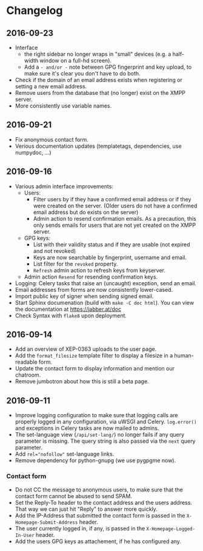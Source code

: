 # Changelog

## 2016-09-23

* Interface
  * the right sidebar no longer wraps in "small" devices (e.g. a half-width window on a full-hd
    screen).
  * Add a `- and/or -` note between GPG fingerprint and key upload, to make sure it's clear you
    don't have to do both.
* Check if the domain of an email address exists when registering or setting a new email address.
* Remove users from the database that (no longer) exist on the XMPP server.
* More consistently use variable names.

## 2016-09-21

* Fix anonymous contact form.
* Verious documentation updates (templatetags, dependencies, use numpydoc, ...)

## 2016-09-16

* Various admin interface improvements:
  * Users:
    * Filter users by if they have a confirmed email address or if they were created on the server.
      (Older users do not have a confirmed email address but do exists on the server)
    * Admin action to resend confirmation emails. As a precaution, this only sends emails for users
      that are not yet created on the XMPP server.
  * GPG keys:
    * List with their validity status and if they are usable (not expired and not revoked)
    * Keys are now searchable by fingerprint, username and email.
    * List filter for the `revoked` property.
    * `Refresh` admin action to refresh keys from keyserver.
  * Admin action `Resend` for resending confirmation keys.
* Logging: Celery tasks that raise an (uncaught) exception, send an email.
* Email addresses from forms are now consistently lower-cased.
* Import public key of signer when sending signed email.
* Start Sphinx documenation (build with `make -C doc html`). You can view the documentation at
  https://jabber.at/doc
* Check Syntax with `flake8` upon deployment.

## 2016-09-14

* Add an overview of XEP-0363 uploads to the user page.
* Add the `format_filesize` template filter to display a filesize in a human-readable form.
* Update the contact form to display information and mention our chatroom.
* Remove jumbotron about how this is still a beta page.


## 2016-09-11

* Improve logging configuration to make sure that logging calls are properly logged in any
  configuration, via uWSGI and Celery. `log.error()` and exceptions in Celery tasks are now mailed
  to admins.
* The set-language view (`/api/set-lang/`) no longer fails if any query parameter is missing. The
  query string is also passed via the `next` query parameter.
* Add `rel="nofollow"` set-language links.
* Remove dependency for python-gnupg (we use pygpgme now).

### Contact form

* Do not CC the message to anonymous users, to make sure that the contact form cannot be abused to
  send SPAM.
* Set the Reply-To header to the contact address and the users address. That way we can just hit
  "Reply" to answer more quickly.
* Add the IP-Address that submitted the contact form is passed in the `X-Homepage-Submit-Address`
  header.
* The user currently logged in, if any, is passed in the `X-Homepage-Logged-In-User` header.
* Add the users GPG keys as attachement, if he has configured any.
